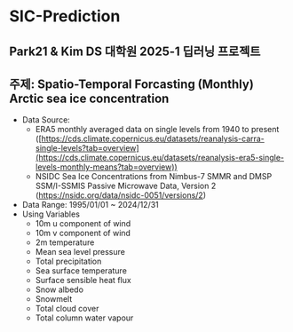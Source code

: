 # SIC-Prediction
Park21 &amp; Kim
DS 대학원 2025-1 딥러닝 프로젝트
---
## 주제: Spatio-Temporal Forcasting (Monthly) Arctic sea ice concentration
- Data Source: 
    - ERA5 monthly averaged data on single levels from 1940 to present ([https://cds.climate.copernicus.eu/datasets/reanalysis-carra-single-levels?tab=overview](https://cds.climate.copernicus.eu/datasets/reanalysis-era5-single-levels-monthly-means?tab=overview))
    - NSIDC Sea Ice Concentrations from Nimbus-7 SMMR and DMSP SSM/I-SSMIS Passive Microwave Data, Version 2 (https://nsidc.org/data/nsidc-0051/versions/2)
- Data Range: 1995/01/01 ~ 2024/12/31
- Using Variables
    - 10m u component of wind
    - 10m v component of wind
    - 2m temperature
    - Mean sea level pressure
    - Total precipitation
    - Sea surface temperature
    - Surface sensible heat flux
    - Snow albedo
    - Snowmelt
    - Total cloud cover
    - Total column water vapour
